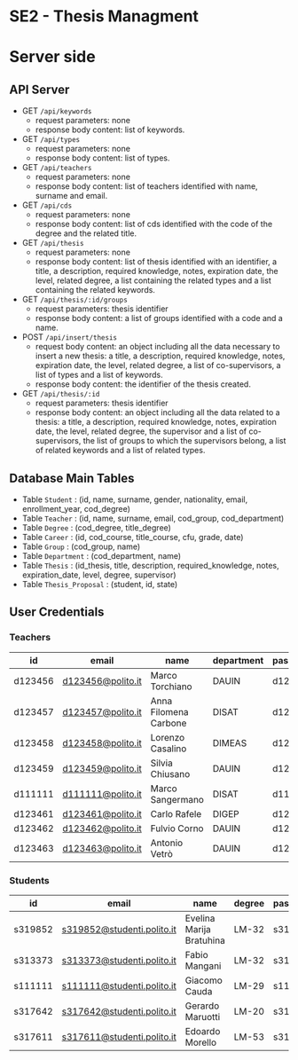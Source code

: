 # SE2 - Thesis Managment
# Server side

## API Server

- GET `/api/keywords`
  - request parameters: none
  - response body content: list of keywords.
- GET `/api/types`
  - request parameters: none
  - response body content: list of types.
- GET `/api/teachers`
  - request parameters: none
  - response body content: list of teachers identified with name, surname and email.
- GET `/api/cds`
  - request parameters: none
  - response body content: list of cds identified with the code of the degree and the related title.
- GET `/api/thesis`
  - request parameters: none 
  - response body content: list of thesis identified with an identifier, a title, a description, required knowledge, notes, expiration date, the level, related degree, a list containing the related types and a list containing the related keywords.
- GET `/api/thesis/:id/groups`
  - request parameters: thesis identifier
  - response body content: a list of groups identified with a code and a name.
- POST `/api/insert/thesis`
  - request body content: an object including all the data necessary to insert a new thesis: a title, a description, required knowledge, notes, expiration date, the level, related degree, a list of co-supervisors, a list of types and a list of keywords.
  - response body content: the identifier of the thesis created.
- GET `/api/thesis/:id`
  - request parameters: thesis identifier
  - response body content: an object including all the data related to a thesis: a title, a description, required knowledge, notes, expiration date, the level, related degree, the supervisor and a list of co-supervisors, the list of groups to which the supervisors belong, a list of related keywords and a list of related types.

## Database Main Tables

- Table `Student` : (id, name, surname, gender, nationality, email, enrollment_year, cod_degree)
- Table `Teacher` : (id, name, surname, email, cod_group, cod_department)
- Table `Degree` : (cod_degree, title_degree)
- Table `Career` : (id, cod_course, title_course, cfu, grade, date)
- Table `Group` : (cod_group, name)
- Table `Department` : (cod_department, name)
- Table `Thesis` : (id_thesis, title, description, required_knowledge, notes, expiration_date, level, degree, supervisor)
- Table `Thesis_Proposal` : (student, id, state)


## User Credentials

### Teachers

|   id    |       email        |        name           | department  | password |
| ------- | -----------------  | --------------------- | ----------- | -------- |
| d123456 | d123456@polito.it  |    Marco Torchiano    |    DAUIN    | d123456  |
| d123457 | d123457@polito.it  | Anna Filomena Carbone |    DISAT    | d123457  |
| d123458 | d123458@polito.it  |    Lorenzo Casalino   |    DIMEAS   | d123458  |
| d123459 | d123459@polito.it  |    Silvia Chiusano    |    DAUIN    | d123459  |
| d111111 | d111111@polito.it  |    Marco Sangermano   |    DISAT    | d111111  |
| d123461 | d123461@polito.it  |     Carlo Rafele      |    DIGEP    | d123461  |
| d123462 | d123462@polito.it  |     Fulvio Corno      |    DAUIN    | d123462  |
| d123463 | d123463@polito.it  |     Antonio Vetrò     |    DAUIN    | d123463  |


### Students

|   id    |           email             |          name            | degree  | password |
| ------- | --------------------------  | ------------------------ | ------- | -------- |
| s319852 | s319852@studenti.polito.it  | Evelina Marija Bratuhina |  LM-32  | s319852  |
| s313373 | s313373@studenti.polito.it  |      Fabio Mangani       |  LM-32  | s313373  |
| s111111 | s111111@studenti.polito.it  |      Giacomo Cauda       |  LM-29  | s111111  |
| s317642 | s317642@studenti.polito.it  |     Gerardo Maruotti     |  LM-20  | s317642  |
| s317611 | s317611@studenti.polito.it  |      Edoardo Morello     |  LM-53  | s317611  |

  